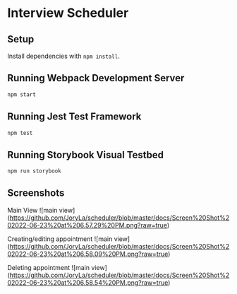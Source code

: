 # Interview Scheduler

## Setup

Install dependencies with `npm install`.

## Running Webpack Development Server

```sh
npm start
```

## Running Jest Test Framework

```sh
npm test
```

## Running Storybook Visual Testbed

```sh
npm run storybook
```

## Screenshots
Main View
![main view] (https://github.com/JoryLa/scheduler/blob/master/docs/Screen%20Shot%202022-06-23%20at%206.57.29%20PM.png?raw=true)

Creating/editing appointment
![main view] (https://github.com/JoryLa/scheduler/blob/master/docs/Screen%20Shot%202022-06-23%20at%206.58.09%20PM.png?raw=true)

Deleting appointment
![main view] (https://github.com/JoryLa/scheduler/blob/master/docs/Screen%20Shot%202022-06-23%20at%206.58.54%20PM.png?raw=true)